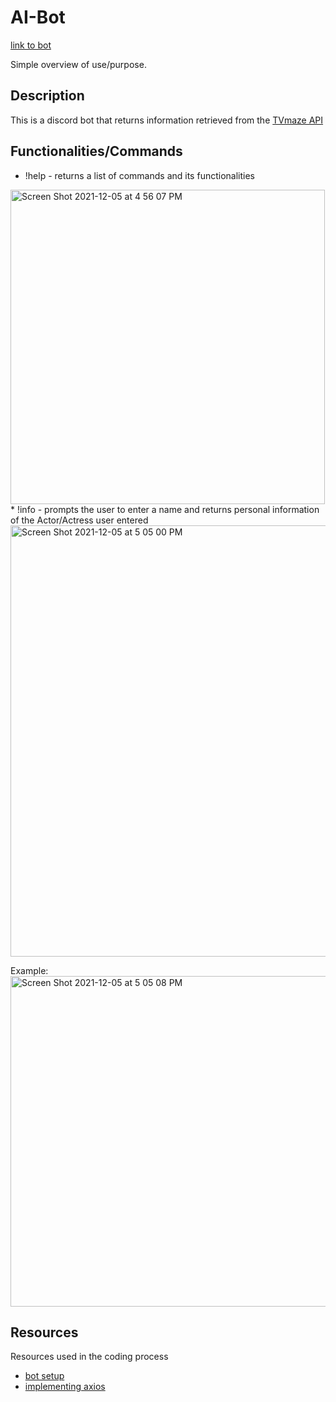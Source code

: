 # AI-Bot
[link to bot](https://discord.com/api/oauth2/authorize?client_id=911006634564796456&permissions=67584&scope=bot)

Simple overview of use/purpose.

## Description

This is a discord bot that returns information retrieved from the [TVmaze API](https://www.tvmaze.com/api)

## Functionalities/Commands
* !help - returns a list of commands and its functionalities
<img width="503" alt="Screen Shot 2021-12-05 at 4 56 07 PM" src="https://user-images.githubusercontent.com/44072717/144765475-81aae515-c823-42fa-a8a8-82ea4a3c9d99.png">
* !info - prompts the user to enter a name and returns personal information of the Actor/Actress user entered
<img width="690" alt="Screen Shot 2021-12-05 at 5 05 00 PM" src="https://user-images.githubusercontent.com/44072717/144765718-66a6eb7a-ae8c-4dcb-ae2a-ebdad595f360.png">

Example:
<img width="529" alt="Screen Shot 2021-12-05 at 5 05 08 PM" src="https://user-images.githubusercontent.com/44072717/144765720-1b38623b-9515-410a-9ee1-316fd59ac4b5.png">

## Resources

Resources used in the coding process
* [bot setup](https://buddy.works/tutorials/how-to-build-a-discord-bot-in-node-js-for-beginners)
* [implementing axios](https://www.youtube.com/watch?v=fQqkaQSc8dI)
